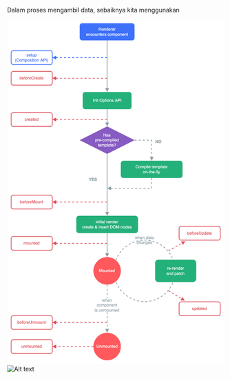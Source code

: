 Dalam proses mengambil data, sebaiknya kita menggunakan

<img title="a title" alt="Alt text" src="Assets/vue-lifecycle-hooks.png">
<img title="a title" alt="Alt text" src="https://static-asset.mamikos.com/general/img/manifest/favicon-16x16.png">
